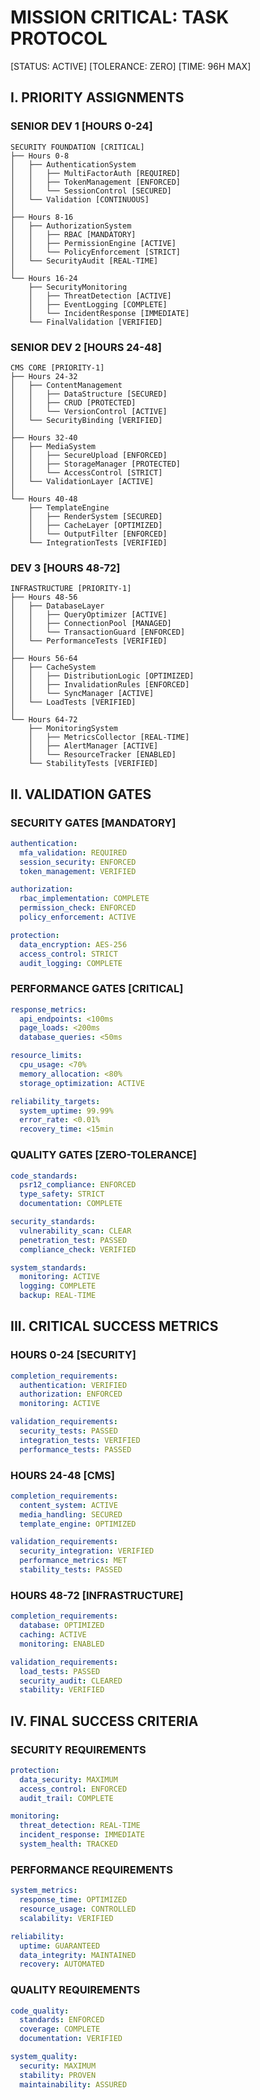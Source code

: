 # MISSION CRITICAL: TASK PROTOCOL
[STATUS: ACTIVE] [TOLERANCE: ZERO] [TIME: 96H MAX]

## I. PRIORITY ASSIGNMENTS

### SENIOR DEV 1 [HOURS 0-24]
```plaintext
SECURITY FOUNDATION [CRITICAL]
├── Hours 0-8
│   ├── AuthenticationSystem
│   │   ├── MultiFactorAuth [REQUIRED]
│   │   ├── TokenManagement [ENFORCED]
│   │   └── SessionControl [SECURED]
│   └── Validation [CONTINUOUS]
│
├── Hours 8-16
│   ├── AuthorizationSystem
│   │   ├── RBAC [MANDATORY]
│   │   ├── PermissionEngine [ACTIVE]
│   │   └── PolicyEnforcement [STRICT]
│   └── SecurityAudit [REAL-TIME]
│
└── Hours 16-24
    ├── SecurityMonitoring
    │   ├── ThreatDetection [ACTIVE]
    │   ├── EventLogging [COMPLETE]
    │   └── IncidentResponse [IMMEDIATE]
    └── FinalValidation [VERIFIED]
```

### SENIOR DEV 2 [HOURS 24-48]
```plaintext
CMS CORE [PRIORITY-1]
├── Hours 24-32
│   ├── ContentManagement
│   │   ├── DataStructure [SECURED]
│   │   ├── CRUD [PROTECTED]
│   │   └── VersionControl [ACTIVE]
│   └── SecurityBinding [VERIFIED]
│
├── Hours 32-40
│   ├── MediaSystem
│   │   ├── SecureUpload [ENFORCED]
│   │   ├── StorageManager [PROTECTED]
│   │   └── AccessControl [STRICT]
│   └── ValidationLayer [ACTIVE]
│
└── Hours 40-48
    ├── TemplateEngine
    │   ├── RenderSystem [SECURED]
    │   ├── CacheLayer [OPTIMIZED]
    │   └── OutputFilter [ENFORCED]
    └── IntegrationTests [VERIFIED]
```

### DEV 3 [HOURS 48-72]
```plaintext
INFRASTRUCTURE [PRIORITY-1]
├── Hours 48-56
│   ├── DatabaseLayer
│   │   ├── QueryOptimizer [ACTIVE]
│   │   ├── ConnectionPool [MANAGED]
│   │   └── TransactionGuard [ENFORCED]
│   └── PerformanceTests [VERIFIED]
│
├── Hours 56-64
│   ├── CacheSystem
│   │   ├── DistributionLogic [OPTIMIZED]
│   │   ├── InvalidationRules [ENFORCED]
│   │   └── SyncManager [ACTIVE]
│   └── LoadTests [VERIFIED]
│
└── Hours 64-72
    ├── MonitoringSystem
    │   ├── MetricsCollector [REAL-TIME]
    │   ├── AlertManager [ACTIVE]
    │   └── ResourceTracker [ENABLED]
    └── StabilityTests [VERIFIED]
```

## II. VALIDATION GATES

### SECURITY GATES [MANDATORY]
```yaml
authentication:
  mfa_validation: REQUIRED
  session_security: ENFORCED
  token_management: VERIFIED

authorization:
  rbac_implementation: COMPLETE
  permission_check: ENFORCED
  policy_enforcement: ACTIVE

protection:
  data_encryption: AES-256
  access_control: STRICT
  audit_logging: COMPLETE
```

### PERFORMANCE GATES [CRITICAL]
```yaml
response_metrics:
  api_endpoints: <100ms
  page_loads: <200ms
  database_queries: <50ms

resource_limits:
  cpu_usage: <70%
  memory_allocation: <80%
  storage_optimization: ACTIVE

reliability_targets:
  system_uptime: 99.99%
  error_rate: <0.01%
  recovery_time: <15min
```

### QUALITY GATES [ZERO-TOLERANCE]
```yaml
code_standards:
  psr12_compliance: ENFORCED
  type_safety: STRICT
  documentation: COMPLETE

security_standards:
  vulnerability_scan: CLEAR
  penetration_test: PASSED
  compliance_check: VERIFIED

system_standards:
  monitoring: ACTIVE
  logging: COMPLETE
  backup: REAL-TIME
```

## III. CRITICAL SUCCESS METRICS

### HOURS 0-24 [SECURITY]
```yaml
completion_requirements:
  authentication: VERIFIED
  authorization: ENFORCED
  monitoring: ACTIVE

validation_requirements:
  security_tests: PASSED
  integration_tests: VERIFIED
  performance_tests: PASSED
```

### HOURS 24-48 [CMS]
```yaml
completion_requirements:
  content_system: ACTIVE
  media_handling: SECURED
  template_engine: OPTIMIZED

validation_requirements:
  security_integration: VERIFIED
  performance_metrics: MET
  stability_tests: PASSED
```

### HOURS 48-72 [INFRASTRUCTURE]
```yaml
completion_requirements:
  database: OPTIMIZED
  caching: ACTIVE
  monitoring: ENABLED

validation_requirements:
  load_tests: PASSED
  security_audit: CLEARED
  stability: VERIFIED
```

## IV. FINAL SUCCESS CRITERIA

### SECURITY REQUIREMENTS
```yaml
protection:
  data_security: MAXIMUM
  access_control: ENFORCED
  audit_trail: COMPLETE

monitoring:
  threat_detection: REAL-TIME
  incident_response: IMMEDIATE
  system_health: TRACKED
```

### PERFORMANCE REQUIREMENTS
```yaml
system_metrics:
  response_time: OPTIMIZED
  resource_usage: CONTROLLED
  scalability: VERIFIED

reliability:
  uptime: GUARANTEED
  data_integrity: MAINTAINED
  recovery: AUTOMATED
```

### QUALITY REQUIREMENTS
```yaml
code_quality:
  standards: ENFORCED
  coverage: COMPLETE
  documentation: VERIFIED

system_quality:
  security: MAXIMUM
  stability: PROVEN
  maintainability: ASSURED
```